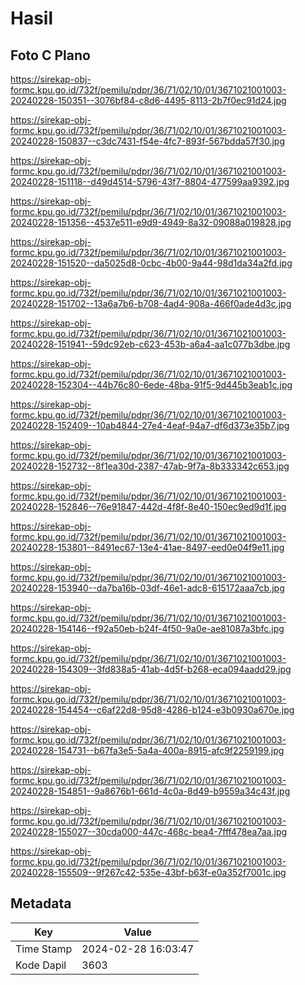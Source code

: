# Hasil

## Foto C Plano

https://sirekap-obj-formc.kpu.go.id/732f/pemilu/pdpr/36/71/02/10/01/3671021001003-20240228-150351--3076bf84-c8d6-4495-8113-2b7f0ec91d24.jpg

https://sirekap-obj-formc.kpu.go.id/732f/pemilu/pdpr/36/71/02/10/01/3671021001003-20240228-150837--c3dc7431-f54e-4fc7-893f-567bdda57f30.jpg

https://sirekap-obj-formc.kpu.go.id/732f/pemilu/pdpr/36/71/02/10/01/3671021001003-20240228-151118--d49d4514-5796-43f7-8804-477599aa9392.jpg

https://sirekap-obj-formc.kpu.go.id/732f/pemilu/pdpr/36/71/02/10/01/3671021001003-20240228-151356--4537e511-e9d9-4949-8a32-09088a019828.jpg

https://sirekap-obj-formc.kpu.go.id/732f/pemilu/pdpr/36/71/02/10/01/3671021001003-20240228-151520--da5025d8-0cbc-4b00-9a44-98d1da34a2fd.jpg

https://sirekap-obj-formc.kpu.go.id/732f/pemilu/pdpr/36/71/02/10/01/3671021001003-20240228-151702--13a6a7b6-b708-4ad4-908a-466f0ade4d3c.jpg

https://sirekap-obj-formc.kpu.go.id/732f/pemilu/pdpr/36/71/02/10/01/3671021001003-20240228-151941--59dc92eb-c623-453b-a6a4-aa1c077b3dbe.jpg

https://sirekap-obj-formc.kpu.go.id/732f/pemilu/pdpr/36/71/02/10/01/3671021001003-20240228-152304--44b76c80-6ede-48ba-91f5-9d445b3eab1c.jpg

https://sirekap-obj-formc.kpu.go.id/732f/pemilu/pdpr/36/71/02/10/01/3671021001003-20240228-152409--10ab4844-27e4-4eaf-94a7-df6d373e35b7.jpg

https://sirekap-obj-formc.kpu.go.id/732f/pemilu/pdpr/36/71/02/10/01/3671021001003-20240228-152732--8f1ea30d-2387-47ab-9f7a-8b333342c653.jpg

https://sirekap-obj-formc.kpu.go.id/732f/pemilu/pdpr/36/71/02/10/01/3671021001003-20240228-152846--76e91847-442d-4f8f-8e40-150ec9ed9d1f.jpg

https://sirekap-obj-formc.kpu.go.id/732f/pemilu/pdpr/36/71/02/10/01/3671021001003-20240228-153801--8491ec67-13e4-41ae-8497-eed0e04f9e11.jpg

https://sirekap-obj-formc.kpu.go.id/732f/pemilu/pdpr/36/71/02/10/01/3671021001003-20240228-153940--da7ba16b-03df-46e1-adc8-615172aaa7cb.jpg

https://sirekap-obj-formc.kpu.go.id/732f/pemilu/pdpr/36/71/02/10/01/3671021001003-20240228-154146--f92a50eb-b24f-4f50-9a0e-ae81087a3bfc.jpg

https://sirekap-obj-formc.kpu.go.id/732f/pemilu/pdpr/36/71/02/10/01/3671021001003-20240228-154309--3fd838a5-41ab-4d5f-b268-eca094aadd29.jpg

https://sirekap-obj-formc.kpu.go.id/732f/pemilu/pdpr/36/71/02/10/01/3671021001003-20240228-154454--c6af22d8-95d8-4286-b124-e3b0930a670e.jpg

https://sirekap-obj-formc.kpu.go.id/732f/pemilu/pdpr/36/71/02/10/01/3671021001003-20240228-154731--b67fa3e5-5a4a-400a-8915-afc9f2259199.jpg

https://sirekap-obj-formc.kpu.go.id/732f/pemilu/pdpr/36/71/02/10/01/3671021001003-20240228-154851--9a8676b1-661d-4c0a-8d49-b9559a34c43f.jpg

https://sirekap-obj-formc.kpu.go.id/732f/pemilu/pdpr/36/71/02/10/01/3671021001003-20240228-155027--30cda000-447c-468c-bea4-7fff478ea7aa.jpg

https://sirekap-obj-formc.kpu.go.id/732f/pemilu/pdpr/36/71/02/10/01/3671021001003-20240228-155509--9f267c42-535e-43bf-b63f-e0a352f7001c.jpg


## Metadata

| Key        | Value               |
| ---------- | ------------------- |
| Time Stamp | 2024-02-28 16:03:47 |
| Kode Dapil | 3603                |



